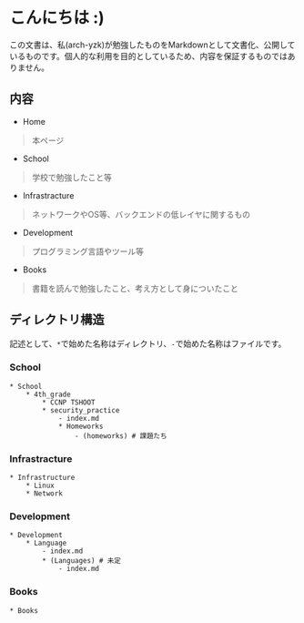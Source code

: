 # こんにちは :\)

この文書は、私(arch-yzk)が勉強したものをMarkdownとして文書化、公開しているものです。個人的な利用を目的としているため、内容を保証するものではありません。

## 内容

- Home
> 本ページ
- School
> 学校で勉強したこと等
- Infrastracture
> ネットワークやOS等、バックエンドの低レイヤに関するもの
- Development
> プログラミング言語やツール等
- Books
> 書籍を読んで勉強したこと、考え方として身についたこと

## ディレクトリ構造

記述として、`*`で始めた名称はディレクトリ、`-`で始めた名称はファイルです。


### School

    * School
        * 4th_grade
            * CCNP TSHOOT
            * security_practice
                - index.md
                * Homeworks
                    - (homeworks) # 課題たち

### Infrastracture

    * Infrastructure
        * Linux
        * Network

### Development

    * Development
        * Language
            - index.md
            * (Languages) # 未定
                - index.md

### Books

    * Books
